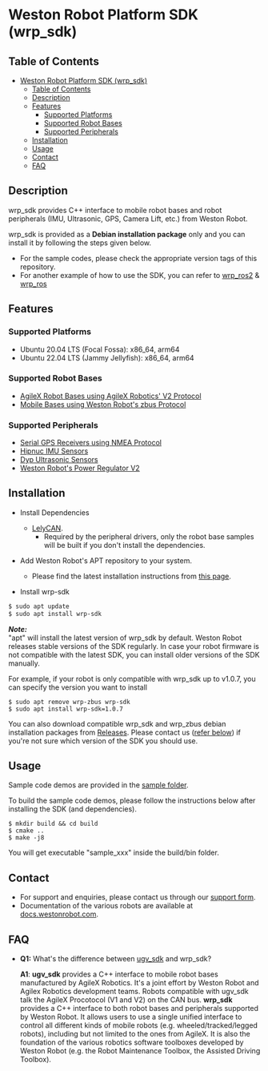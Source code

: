# Weston Robot Platform SDK (wrp_sdk)

## Table of Contents
- [Weston Robot Platform SDK (wrp\_sdk)](#weston-robot-platform-sdk-wrp_sdk)
  - [Table of Contents](#table-of-contents)
  - [Description](#description)
  - [Features](#features)
    - [Supported Platforms](#supported-platforms)
    - [Supported Robot Bases](#supported-robot-bases)
    - [Supported Peripherals](#supported-peripherals)
  - [Installation](#installation)
  - [Usage](#usage)
  - [Contact](#contact)
  - [FAQ](#faq)


## Description
wrp_sdk provides C++ interface to mobile robot bases and robot peripherals (IMU, Ultrasonic, GPS, Camera Lift, etc.) from Weston Robot.

wrp_sdk is provided as a **Debian installation package** only and you can install it by following the steps given below.

* For the sample codes, please check the appropriate version tags of this repository.
* For another example of how to use the SDK, you can refer to [wrp_ros2](https://github.com/westonrobot/wrp_ros2) & [wrp_ros](https://github.com/westonrobot/wrp_ros)


## Features
### Supported Platforms
- Ubuntu 20.04 LTS (Focal Fossa): x86_64, arm64
- Ubuntu 22.04 LTS (Jammy Jellyfish): x86_64, arm64

### Supported Robot Bases
- [AgileX Robot Bases using AgileX Robotics' V2 Protocol](./sample/mobile_base/agilex_v2_robot_demo.cpp)
- [Mobile Bases using Weston Robot's zbus Protocol](./sample/mobile_base/mobilebase_demo.cpp)

### Supported Peripherals
- [Serial GPS Receivers using NMEA Protocol](./sample/peripheral/gps_receiver_demo.cpp)
- [Hipnuc IMU Sensors](./sample/peripheral/imu_sensor_demo.cpp)
- [Dyp Ultrasonic Sensors](./sample/peripheral/ultrasonic_sensor_demo.cpp)
- [Weston Robot's Power Regulator V2](./sample/peripheral/power_regulator_demo.cpp)

## Installation
* Install Dependencies
  * [LelyCAN](https://opensource.lely.com/canopen/docs/installation/).
    * Required by the peripheral drivers, only the robot base samples will be built if you don't install the dependencies.

* Add Weston Robot's APT repository to your system.
  * Please find the latest installation instructions from [this page](https://docs.westonrobot.net/software/installation_guide.html).

* Install wrp-sdk
```bash
$ sudo apt update
$ sudo apt install wrp-sdk
```

***Note:***  
"apt" will install the latest version of wrp_sdk by default. Weston Robot releases stable versions of the SDK regularly. In case your robot firmware is not compatible with the latest SDK, you can install older versions of the SDK manually.

For example, if your robot is only compatible with wrp_sdk up to v1.0.7, you can specify the version you want to install

```
$ sudo apt remove wrp-zbus wrp-sdk
$ sudo apt install wrp-sdk=1.0.7
```

You can also download compatible wrp_sdk and wrp_zbus debian installation packages from [Releases](https://github.com/westonrobot/wrp_sdk/releases). Please contact us ([refer below](#contact)) if you're not sure which version of the SDK you should use.

## Usage
Sample code demos are provided in the [sample folder](./sample/).

To build the sample code demos, please follow the instructions below after installing the SDK (and dependencies).
```
$ mkdir build && cd build
$ cmake ..
$ make -j8
```
You will get executable "sample_xxx" inside the build/bin folder.

## Contact
 * For support and enquiries, please contact us through our [support form](https://forms.office.com/r/UXzrrsgEyW).
 * Documentation of the various robots are available at [docs.westonrobot.com](https://docs.westonrobot.com).

## FAQ
* **Q1:** What's the difference between [ugv_sdk](https://github.com/westonrobot/ugv_sdk) and wrp_sdk?

    **A1**: **ugv_sdk** provides a C++ interface to mobile robot bases manufactured by AgileX Robotics. It's a joint effort by Weston Robot and Agilex Robotics development teams. Robots compatible with ugv_sdk talk the AgileX Procotocol (V1 and V2) on the CAN bus. 
    **wrp_sdk** provides a C++ interface to both robot bases and peripherals supported by Weston Robot. It allows users to use a single unified interface to control all different kinds of mobile robots (e.g. wheeled/tracked/legged robots), including but not limited to the ones from AgileX. It is also the foundation of the various robotics software toolboxes developed by Weston Robot (e.g. the Robot Maintenance Toolbox, the Assisted Driving Toolbox).